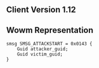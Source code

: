 ## Client Version 1.12

## Wowm Representation
```rust,ignore
smsg SMSG_ATTACKSTART = 0x0143 {
    Guid attacker_guid;    
    Guid victim_guid;    
}

```
